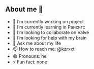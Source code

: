 ## About me 👋

- 🔭 I’m currently working on project
- 🌱 I’m currently learning in Ранхигс
- 👯 I’m looking to collaborate on Valve
- 🤔 I’m looking for help with my brain
- 💬 Ask me about my life
- 📫 How to reach me: @kzrxxt
- 😄 Pronouns: he
- ⚡ Fun fact: none
